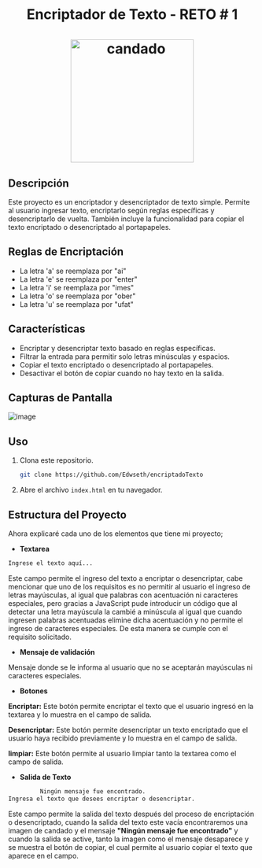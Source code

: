 <div align="center">
  <h1 align="center">
    Encriptador de Texto - RETO # 1
    <br />
    <br />
    <a href="https://github.com">
      <img src="imgReadme.png" width="250" height="250" alt="candado">
    </a>
  </h1>
</div>

## Descripción

Este proyecto es un encriptador y desencriptador de texto simple. Permite al usuario ingresar texto, encriptarlo según reglas específicas y desencriptarlo de vuelta. También incluye la funcionalidad para copiar el texto encriptado o desencriptado al portapapeles.

## Reglas de Encriptación

- La letra 'a' se reemplaza por "ai"
- La letra 'e' se reemplaza por "enter"
- La letra 'i' se reemplaza por "imes"
- La letra 'o' se reemplaza por "ober"
- La letra 'u' se reemplaza por "ufat"

## Características

- Encriptar y desencriptar texto basado en reglas específicas.
- Filtrar la entrada para permitir solo letras minúsculas y espacios.
- Copiar el texto encriptado o desencriptado al portapapeles.
- Desactivar el botón de copiar cuando no hay texto en la salida.

## Capturas de Pantalla

![image](https://github.com/user-attachments/assets/a2d94bd0-b310-49e0-b382-98bd964d4417)


## Uso

1. Clona este repositorio.
    ```bash
    git clone https://github.com/Edwseth/encriptadoTexto
    ```
2. Abre el archivo `index.html` en tu navegador.

## Estructura del Proyecto

Ahora explicaré cada uno de los elementos que tiene mi proyecto;

- **Textarea**
```bash
Ingrese el texto aquí...
```
Este campo permite el ingreso del texto a encriptar o desencriptar, cabe mencionar que uno de los requisitos es no permitir al usuario el ingreso de letras mayúsculas, al igual que palabras
con acentuación ni caracteres especiales, pero gracias a JavaScript pude introducir un código que al detectar una letra mayúscula la cambié a minúscula al igual que cuando ingresen palabras
acentuadas elimine dicha acentuación y no permite el ingreso de caracteres especiales. De esta manera se cumple con el requisito solicitado.

- **Mensaje de validación**

Mensaje donde se le informa al usuario que no se aceptarán mayúsculas ni caracteres especiales.
  
- **Botones**
  
**Encriptar:** Este botón permite encriptar el texto que el usuario ingresó en la textarea y lo muestra en el campo de salida.
  
**Desencriptar:** Este botón permite desencriptar un texto encriptado que el usuario haya recibido previamente y lo muestra en el campo de salida.

**limpiar:** Este botón permite al usuario limpiar tanto la textarea como el campo de salida.

- **Salida de Texto**
```bash
         Ningún mensaje fue encontrado.
Ingresa el texto que desees encriptar o desencriptar.
```
Este campo permite la salida del texto después del proceso de encriptación o desencriptado, cuando la salida del texto este vacía encontraremos una imagen de candado y el mensaje 
**"Ningún mensaje fue encontrado"** y cuando la salida se active, tanto la imagen como el mensaje desaparece y se muestra el botón de copiar, el cual permite al usuario copiar el
texto que aparece en el campo.
